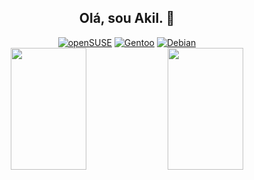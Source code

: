 <h2 align="center">Olá, sou Akil. 🖖</h2>

<div align="center">
  <a href="#"><img src="https://img.shields.io/badge/SUSE-0C322C?style=for-the-badge&logo=SUSE&logoColor=white" alt="openSUSE" /></a>
  <a href="#"><img src="https://img.shields.io/badge/Gentoo-54487A?style=for-the-badge&logo=gentoo&logoColor=white" alt="Gentoo" /></a>
  <a href="#"><img src="https://img.shields.io/badge/Debian-A81D33?style=for-the-badge&logo=debian&logoColor=white" alt="Debian" /></a>
</div>

<div align="center">
  <img width="49%" height="195px" src="https://github-readme-stats.vercel.app/api?username=Akil-1&show_icons=true&count_private=true&hide_border=true&title_color=ff91a8&icon_color=ff91a8&text_color=c9d1d9&bg_color=0d1117" />
  <img width="49%" height="195px" src="https://github-readme-stats.vercel.app/api/top-langs/?username=Akil-1&layout=compact&hide_border=true&title_color=ff91a8&text_color=c9d1d9&bg_color=0d1117" />
</div>



